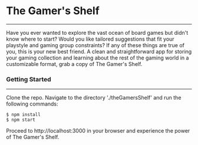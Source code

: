# The Gamer's Shelf
- - - -

Have you ever wanted to explore the vast ocean of board games but didn't know where to start? Would you like tailored suggestions that fit your playstyle and gaming group constraints? If any of these things are true of you, this is your new best friend. A clean and straightforward app for storing your gaming collection and learning about the rest of the gaming world in a customizable format, grab a copy of The Gamer's Shelf.

### Getting Started
- - -
Clone the repo.
Navigate to the directory './theGamersShelf' and run the following commands:

    $ npm install
    $ npm start

Proceed to http://localhost:3000 in your browser and experience the power of The Gamer's Shelf.

